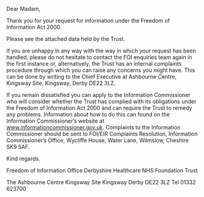 Dear Madam,

Thank you for your request for information under the Freedom of Information Act 2000.

Please see the attached data held by the Trust.

If you are unhappy in any way with the way in which your request has been handled, please do not hesitate to contact the FOI enquiries team again in the first instance or, alternatively, the Trust has an internal complaints procedure through which you can raise any concerns you might have. This can be done by writing to the Chief Executive at Ashbourne Centre, Kingsway Site, Kingsway, Derby DE22 3LZ.

If you remain dissatisfied you can apply to the Information Commissioner who will consider whether the Trust has complied with its obligations under the Freedom of Information Act 2000 and can require the Trust to remedy any problems. Information about how to do this can found on the Information Commissioner’s website at www.informationcommissioner.gov.uk. Complaints to the Information Commissioner should be sent to FOI/EIR Complaints Resolution, Information Commissioner’s Office, Wycliffe House, Water Lane, Wilmslow, Cheshire SK9 5AF.

Kind regards.

Freedom of Information Office Derbyshire Healthcare NHS Foundation Trust

The Ashbourne Centre Kingsway Site Kingsway Derby DE22 3LZ Tel 01332 623700
